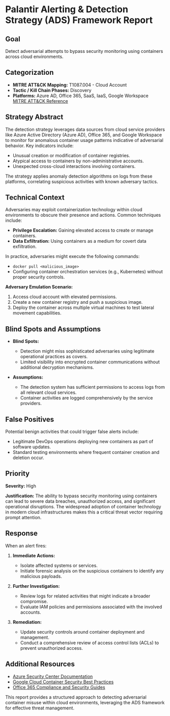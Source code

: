 # Palantir Alerting & Detection Strategy (ADS) Framework Report

## Goal
Detect adversarial attempts to bypass security monitoring using containers across cloud environments.

## Categorization
- **MITRE ATT&CK Mapping:** T1087.004 - Cloud Account
- **Tactic / Kill Chain Phases:** Discovery
- **Platforms:** Azure AD, Office 365, SaaS, IaaS, Google Workspace  
  [MITRE ATT&CK Reference](https://attack.mitre.org/techniques/T1087/004)

## Strategy Abstract
The detection strategy leverages data sources from cloud service providers like Azure Active Directory (Azure AD), Office 365, and Google Workspace to monitor for anomalous container usage patterns indicative of adversarial behavior. Key indicators include:
- Unusual creation or modification of container registries.
- Atypical access to containers by non-administrative accounts.
- Unexpected cross-cloud interactions involving containers.

The strategy applies anomaly detection algorithms on logs from these platforms, correlating suspicious activities with known adversary tactics.

## Technical Context
Adversaries may exploit containerization technology within cloud environments to obscure their presence and actions. Common techniques include:
- **Privilege Escalation:** Gaining elevated access to create or manage containers.
- **Data Exfiltration:** Using containers as a medium for covert data exfiltration.
  
In practice, adversaries might execute the following commands:
- `docker pull <malicious_image>`
- Configuring container orchestration services (e.g., Kubernetes) without proper security controls.

**Adversary Emulation Scenario:**
1. Access cloud account with elevated permissions.
2. Create a new container registry and push a suspicious image.
3. Deploy the container across multiple virtual machines to test lateral movement capabilities.

## Blind Spots and Assumptions
- **Blind Spots:** 
  - Detection might miss sophisticated adversaries using legitimate operational practices as covers.
  - Limited visibility into encrypted container communications without additional decryption mechanisms.
  
- **Assumptions:**
  - The detection system has sufficient permissions to access logs from all relevant cloud services.
  - Container activities are logged comprehensively by the service providers.

## False Positives
Potential benign activities that could trigger false alerts include:
- Legitimate DevOps operations deploying new containers as part of software updates.
- Standard testing environments where frequent container creation and deletion occur.

## Priority
**Severity:** High

**Justification:**
The ability to bypass security monitoring using containers can lead to severe data breaches, unauthorized access, and significant operational disruptions. The widespread adoption of container technology in modern cloud infrastructures makes this a critical threat vector requiring prompt attention.

## Response
When an alert fires:
1. **Immediate Actions:**
   - Isolate affected systems or services.
   - Initiate forensic analysis on the suspicious containers to identify any malicious payloads.
   
2. **Further Investigation:**
   - Review logs for related activities that might indicate a broader compromise.
   - Evaluate IAM policies and permissions associated with the involved accounts.

3. **Remediation:**
   - Update security controls around container deployment and management.
   - Conduct a comprehensive review of access control lists (ACLs) to prevent unauthorized access.

## Additional Resources
- [Azure Security Center Documentation](https://docs.microsoft.com/en-us/azure/security-center/)
- [Google Cloud Container Security Best Practices](https://cloud.google.com/architecture/framework/devops/best-practices)
- [Office 365 Compliance and Security Guides](https://support.office.com/en-us/article/O365-compliance-guides)

This report provides a structured approach to detecting adversarial container misuse within cloud environments, leveraging the ADS framework for effective threat management.